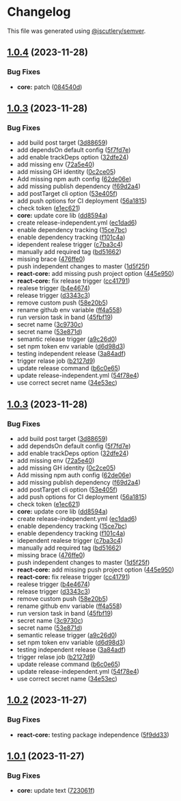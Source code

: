 # Changelog

This file was generated using [@jscutlery/semver](https://github.com/jscutlery/semver).

## [1.0.4](https://github.com/Hyperkid123/nxtesting/compare/v1.0.3...v1.0.4) (2023-11-28)


### Bug Fixes

* **core:** patch ([084540d](https://github.com/Hyperkid123/nxtesting/commit/084540d3ea4ef150a9622864be24af0b0c6fdef1))

## [1.0.3](https://github.com/Hyperkid123/nxtesting/compare/v1.0.2...v1.0.3) (2023-11-28)


### Bug Fixes

* add build post target ([3d88659](https://github.com/Hyperkid123/nxtesting/commit/3d886599e905ec21bdeca96f67f050dc43087435))
* add dependsOn default config ([5f7fd7e](https://github.com/Hyperkid123/nxtesting/commit/5f7fd7e295f0b6db624a7fcdd3ee5add3dd645d5))
* add enable trackDeps option ([32dfe24](https://github.com/Hyperkid123/nxtesting/commit/32dfe24a94f4511a96f369ea4becae0688371ecf))
* add missing env ([72a5e40](https://github.com/Hyperkid123/nxtesting/commit/72a5e40403f2a5836abce8d5582775007a0f7cc5))
* add missing GH identity ([0c2ce05](https://github.com/Hyperkid123/nxtesting/commit/0c2ce05bc84b16cdb17dd7dafe9c9ef01494af9f))
* Add missing npm auth config ([62de06e](https://github.com/Hyperkid123/nxtesting/commit/62de06e90359bc7569c73c8a386d885adf5e7a19))
* add missing publish dependency ([f69d2a4](https://github.com/Hyperkid123/nxtesting/commit/f69d2a4a3c2da540528bbe50c0399e286ca8fb71))
* add postTarget cli option ([53e405f](https://github.com/Hyperkid123/nxtesting/commit/53e405f13c9ff270fb9bd1ebd2d313501d0dd453))
* add push options for CI deployment ([56a1815](https://github.com/Hyperkid123/nxtesting/commit/56a18155d9dac9040feb2cb53b67fcb014781904))
* check token ([e1ec621](https://github.com/Hyperkid123/nxtesting/commit/e1ec62119189295e545d1b206eaf28f8aec1971a))
* **core:** update core lib ([dd8594a](https://github.com/Hyperkid123/nxtesting/commit/dd8594ace0f3ae3f7fb5ee36bbc445f311daa19a))
* create release-independent.yml ([ec1dad6](https://github.com/Hyperkid123/nxtesting/commit/ec1dad61833765f3110d898a68e908c1b5bc3200))
* enable dependency tracking ([15ce7bc](https://github.com/Hyperkid123/nxtesting/commit/15ce7bc5bed789e3a72515bc222b5d678e3c66a6))
* enable dependency tracking ([f101c4a](https://github.com/Hyperkid123/nxtesting/commit/f101c4acc4db78180f2c79f790c6aa01a4bdf7c0))
* idependent realese trigger ([c7ba3c4](https://github.com/Hyperkid123/nxtesting/commit/c7ba3c409151385a27dc23965d927b34e98dcf64))
* manually add required tag ([bd51662](https://github.com/Hyperkid123/nxtesting/commit/bd51662e82cfc2b97a0163af31318e28f12089ba))
* missing brace ([476ffe0](https://github.com/Hyperkid123/nxtesting/commit/476ffe085ef9b33934571bde3de49a458d6d582c))
* push independent changes to master ([1d5f25f](https://github.com/Hyperkid123/nxtesting/commit/1d5f25f4a3923fdb886c4d7e4572b727c16444fb))
* **react-core:** add missing push project option ([445e950](https://github.com/Hyperkid123/nxtesting/commit/445e9508d23398d084bbd9d2b24188d0343e4baa))
* **react-core:** fix release trigger ([cc41791](https://github.com/Hyperkid123/nxtesting/commit/cc41791e54c6d9325602cb88483b6aa5dd5c4fcc))
* realese trigger ([b4e4674](https://github.com/Hyperkid123/nxtesting/commit/b4e467422dad6a20de7f91c7ac96848bb01343ad))
* release trigger ([d3343c3](https://github.com/Hyperkid123/nxtesting/commit/d3343c3b4e078ed0cb61dfb102f9acf34539acec))
* remove custom push ([58e20b5](https://github.com/Hyperkid123/nxtesting/commit/58e20b5874cd3faa69354b152908e3c10cdc14ce))
* rename github env variable ([ff4a558](https://github.com/Hyperkid123/nxtesting/commit/ff4a55832864f733487a78896429b5b43fe94311))
* run version task in band ([45fbf19](https://github.com/Hyperkid123/nxtesting/commit/45fbf197ce3ac7d4b0c53d73bbb344c371986c6b))
* secret name ([3c9730c](https://github.com/Hyperkid123/nxtesting/commit/3c9730cd9ef776a060982afee6b5f66a62bf3b17))
* secret name ([53e871d](https://github.com/Hyperkid123/nxtesting/commit/53e871d5b100fda7f79434b80b949228b1dec18f))
* semantic release trigger ([a9c26d0](https://github.com/Hyperkid123/nxtesting/commit/a9c26d00929ade8e1e923119c320199fe8505f67))
* set npm token env variable ([d6d98d3](https://github.com/Hyperkid123/nxtesting/commit/d6d98d3d9ffbc752206b9f9870fa9667f331221d))
* testing independent release ([3a84adf](https://github.com/Hyperkid123/nxtesting/commit/3a84adf7891c5949623eed4433bd69b322d014b7))
* trigger relase job ([b2127d9](https://github.com/Hyperkid123/nxtesting/commit/b2127d98f66b2e8881c9562e383c3f0da085d297))
* update release command ([b6c0e65](https://github.com/Hyperkid123/nxtesting/commit/b6c0e65b591df5fe0f9685093dc974f8485524d0))
* update release-independent.yml ([54f78e4](https://github.com/Hyperkid123/nxtesting/commit/54f78e47db2e41d1621effbf6170fe24d0de32ea))
* use correct secret name ([34e53ec](https://github.com/Hyperkid123/nxtesting/commit/34e53ec5c22e57f267f23a2c78abe5173e72bea4))

## [1.0.3](https://github.com/Hyperkid123/nxtesting/compare/v1.0.2...v1.0.3) (2023-11-28)


### Bug Fixes

* add build post target ([3d88659](https://github.com/Hyperkid123/nxtesting/commit/3d886599e905ec21bdeca96f67f050dc43087435))
* add dependsOn default config ([5f7fd7e](https://github.com/Hyperkid123/nxtesting/commit/5f7fd7e295f0b6db624a7fcdd3ee5add3dd645d5))
* add enable trackDeps option ([32dfe24](https://github.com/Hyperkid123/nxtesting/commit/32dfe24a94f4511a96f369ea4becae0688371ecf))
* add missing env ([72a5e40](https://github.com/Hyperkid123/nxtesting/commit/72a5e40403f2a5836abce8d5582775007a0f7cc5))
* add missing GH identity ([0c2ce05](https://github.com/Hyperkid123/nxtesting/commit/0c2ce05bc84b16cdb17dd7dafe9c9ef01494af9f))
* Add missing npm auth config ([62de06e](https://github.com/Hyperkid123/nxtesting/commit/62de06e90359bc7569c73c8a386d885adf5e7a19))
* add missing publish dependency ([f69d2a4](https://github.com/Hyperkid123/nxtesting/commit/f69d2a4a3c2da540528bbe50c0399e286ca8fb71))
* add postTarget cli option ([53e405f](https://github.com/Hyperkid123/nxtesting/commit/53e405f13c9ff270fb9bd1ebd2d313501d0dd453))
* add push options for CI deployment ([56a1815](https://github.com/Hyperkid123/nxtesting/commit/56a18155d9dac9040feb2cb53b67fcb014781904))
* check token ([e1ec621](https://github.com/Hyperkid123/nxtesting/commit/e1ec62119189295e545d1b206eaf28f8aec1971a))
* **core:** update core lib ([dd8594a](https://github.com/Hyperkid123/nxtesting/commit/dd8594ace0f3ae3f7fb5ee36bbc445f311daa19a))
* create release-independent.yml ([ec1dad6](https://github.com/Hyperkid123/nxtesting/commit/ec1dad61833765f3110d898a68e908c1b5bc3200))
* enable dependency tracking ([15ce7bc](https://github.com/Hyperkid123/nxtesting/commit/15ce7bc5bed789e3a72515bc222b5d678e3c66a6))
* enable dependency tracking ([f101c4a](https://github.com/Hyperkid123/nxtesting/commit/f101c4acc4db78180f2c79f790c6aa01a4bdf7c0))
* idependent realese trigger ([c7ba3c4](https://github.com/Hyperkid123/nxtesting/commit/c7ba3c409151385a27dc23965d927b34e98dcf64))
* manually add required tag ([bd51662](https://github.com/Hyperkid123/nxtesting/commit/bd51662e82cfc2b97a0163af31318e28f12089ba))
* missing brace ([476ffe0](https://github.com/Hyperkid123/nxtesting/commit/476ffe085ef9b33934571bde3de49a458d6d582c))
* push independent changes to master ([1d5f25f](https://github.com/Hyperkid123/nxtesting/commit/1d5f25f4a3923fdb886c4d7e4572b727c16444fb))
* **react-core:** add missing push project option ([445e950](https://github.com/Hyperkid123/nxtesting/commit/445e9508d23398d084bbd9d2b24188d0343e4baa))
* **react-core:** fix release trigger ([cc41791](https://github.com/Hyperkid123/nxtesting/commit/cc41791e54c6d9325602cb88483b6aa5dd5c4fcc))
* realese trigger ([b4e4674](https://github.com/Hyperkid123/nxtesting/commit/b4e467422dad6a20de7f91c7ac96848bb01343ad))
* release trigger ([d3343c3](https://github.com/Hyperkid123/nxtesting/commit/d3343c3b4e078ed0cb61dfb102f9acf34539acec))
* remove custom push ([58e20b5](https://github.com/Hyperkid123/nxtesting/commit/58e20b5874cd3faa69354b152908e3c10cdc14ce))
* rename github env variable ([ff4a558](https://github.com/Hyperkid123/nxtesting/commit/ff4a55832864f733487a78896429b5b43fe94311))
* run version task in band ([45fbf19](https://github.com/Hyperkid123/nxtesting/commit/45fbf197ce3ac7d4b0c53d73bbb344c371986c6b))
* secret name ([3c9730c](https://github.com/Hyperkid123/nxtesting/commit/3c9730cd9ef776a060982afee6b5f66a62bf3b17))
* secret name ([53e871d](https://github.com/Hyperkid123/nxtesting/commit/53e871d5b100fda7f79434b80b949228b1dec18f))
* semantic release trigger ([a9c26d0](https://github.com/Hyperkid123/nxtesting/commit/a9c26d00929ade8e1e923119c320199fe8505f67))
* set npm token env variable ([d6d98d3](https://github.com/Hyperkid123/nxtesting/commit/d6d98d3d9ffbc752206b9f9870fa9667f331221d))
* testing independent release ([3a84adf](https://github.com/Hyperkid123/nxtesting/commit/3a84adf7891c5949623eed4433bd69b322d014b7))
* trigger relase job ([b2127d9](https://github.com/Hyperkid123/nxtesting/commit/b2127d98f66b2e8881c9562e383c3f0da085d297))
* update release command ([b6c0e65](https://github.com/Hyperkid123/nxtesting/commit/b6c0e65b591df5fe0f9685093dc974f8485524d0))
* update release-independent.yml ([54f78e4](https://github.com/Hyperkid123/nxtesting/commit/54f78e47db2e41d1621effbf6170fe24d0de32ea))
* use correct secret name ([34e53ec](https://github.com/Hyperkid123/nxtesting/commit/34e53ec5c22e57f267f23a2c78abe5173e72bea4))

## [1.0.2](https://github.com/Hyperkid123/nxtesting/compare/v1.0.1...v1.0.2) (2023-11-27)


### Bug Fixes

* **react-core:** testing package independence ([5f9dd33](https://github.com/Hyperkid123/nxtesting/commit/5f9dd332433306abc10943f96dd58cf1e5fb7f93))

## [1.0.1](https://github.com/Hyperkid123/nxtesting/compare/v1.0.0...v1.0.1) (2023-11-27)


### Bug Fixes

* **core:** update text ([723061f](https://github.com/Hyperkid123/nxtesting/commit/723061fca0331d80739463b8c7f2e329485a944f))
